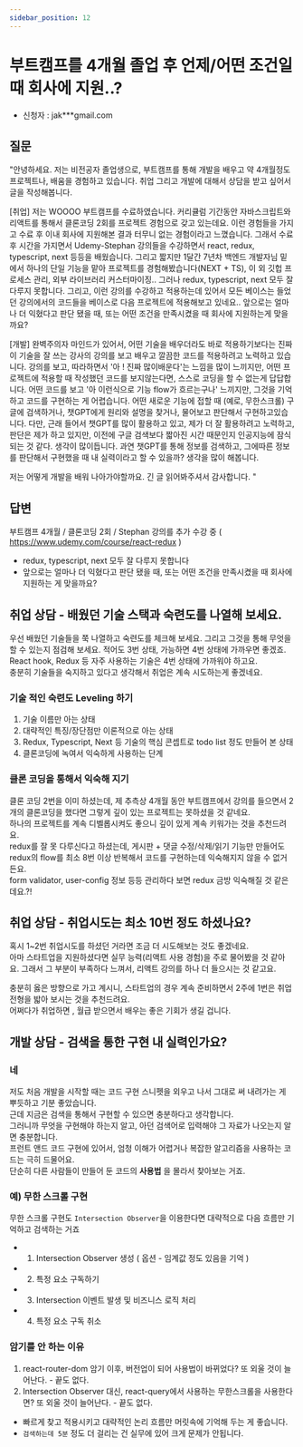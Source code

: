 ```yaml
---
sidebar_position: 12
---
```


# 부트캠프를 4개월 졸업 후 언제/어떤 조건일때 회사에 지원..?

<head>
  <meta name="keywords" content="국비학원, 내일배움, 부트캠프, 취업 시기, 취업 시도"/>
</head>

- 신청자 : jak***gmail.com

## 질문  

"안녕하세요. 저는 비전공자 졸업생으로, 부트캠프를 통해 개발을 배우고 약 4개월정도 프로젝트나, 배움을 경험하고 있습니다. 취업 그리고 개발에 대해서 상담을 받고 싶어서 글을 작성해봅니다.

[취업]
저는 WOOOO 부트캠프를 수료하였습니다. 커리큘럼 기간동안 자바스크립트와 리액트를 통해서 클론코딩 2회를 프로젝트 경험으로 갖고 있는데요. 이런 경험들을 가지고 수료 후 이내 회사에 지원해본 결과 터무니 없는 경험이라고 느꼈습니다. 그래서 수료 후 시간을 가지면서 Udemy-Stephan 강의들을 수강하면서 react, redux, typescript, next 등등을 배웠습니다. 그리고 짧지만 1달간 7년차 백엔드 개발자님 밑에서 하나의 단일 기능을 맡아 프로젝트를 경험해봤습니다(NEXT + TS), 이 외 깃헙 프로세스 관리, 외부 라이브러리 커스터마이징.. 그러나 redux, typescript, next 모두 잘 다루지 못합니다. 그리고, 이런 강의를 수강하고 적용하는데 있어서 모든 베이스는 들었던 강의에서의 코드들을 베이스로 다음 프로젝트에 적용해보고 있네요.. 앞으로는 얼마나 더 익혔다고 판단 됐을 때, 또는 어떤 조건을 만족시켰을 때 회사에 지원하는게 맞을까요? 

[개발]
완벽주의자 마인드가 있어서, 어떤 기술을 배우더라도 바로 적용하기보다는 진짜 이 기술을 잘 쓰는 강사의 강의를 보고 배우고 깔끔한 코드를 적용하려고 노력하고 있습니다. 강의를 보고, 따라하면서 '아 ! 진짜 많이배운다'는 느낌을 많이 느끼지만, 어떤 프로젝트에 적용할 때 작성했던 코드를 보지않는다면, 스스로 코딩을 할 수 없는게 답답합니다. 어떤 코드를 보고 '아 이런식으로 기능 flow가 흐르는구나' 느끼지만, 그것을 기억하고 코드를 구현하는 게 어렵습니다. 어떤 새로운 기능에 접할 때 (예로, 무한스크롤) 구글에 검색하거나, 챗GPT에게 원리와 설명을 찾거나, 물어보고 판단해서 구현하고있습니다. 다만, 근래 들어서 챗GPT를 많이 활용하고 있고, 제가 더 잘 활용하려고 노력하고, 판단은 제가 하고 있지만, 이전에 구글 검색보다 짧아진 시간 때문인지 인공지능에 잠식되는 것 같다. 생각이 많이듭니다. 과연 챗GPT를 통해 정보를 검색하고, 그에따른 정보를 판단해서 구현했을 때 내 실력이라고 할 수 있을까? 생각을 많이 해봅니다.

저는 어떻게 개발을 배워 나아가야할까요. 
긴 글 읽어봐주셔서 감사합니다.
"

## 답변

부트캠프 4개월 /  클론코딩 2회  / Stephan 강의를 추가 수강 중 ( https://www.udemy.com/course/react-redux ) 
- redux, typescript, next 모두 잘 다루지 못합니다
- 앞으로는 얼마나 더 익혔다고 판단 됐을 때, 또는 어떤 조건을 만족시켰을 때 회사에 지원하는 게 맞을까요? 

## 취업 상담 - 배웠던 기술 스택과 숙련도를 나열해 보세요.

우선 배웠던 기술들을 쭉 나열하고 숙련도를 체크해 보세요. 그리고 그것을 통해 무엇을 할 수 있는지 점검해 보세요.
적어도 3번 상태, 가능하면 4번 상태에 가까우면 좋겠죠.  
React hook, Redux 등 자주 사용하는 기술은 4번 상태에 가까워야 하고요.   
충분히 기술들을 숙지하고 있다고 생각해서 취업은 계속 시도하는게 좋겠네요.

### 기술 적인 숙련도 Leveling 하기

1. 기술 이름만 아는 상태
2. 대략적인 특징/장단점만 이론적으로 아는 상태
3. Redux, Typescript, Next 등 기술의 핵심 콘셉트로 todo list 정도 만들어 본 상태
4. 클론코딩에 녹여서 익숙하게 사용하는 단계


### 클론 코딩을 통해서 익숙해 지기

클론 코딩 2번을 이미 하셨는데, 제 추측상 4개월 동안 부트캠프에서 강의를 들으면서 2개의 클론코딩을 했다면 그렇게 깊이 있는 프로젝트는 못하셨을 것 같네요.  
하나의 프로젝트를 계속 디벨롭시켜도 좋으니 깊이 있게 계속 키워가는 것을 추천드려요.  
redux를 잘 못 다루신다고 하셨는데, 게시판 + 댓글 수정/삭제/읽기 기능만 만들어도 redux의 flow를 최소 8번 이상 반복해서 코드를 구현하는데 익숙해지지 않을 수 없거든요.  
form validator, user-config 정보 등등 관리하다 보면 redux 금방 익숙해질 것 같은데요.?!


## 취업 상담 - 취업시도는 최소 10번 정도 하셨나요?

혹시 1~2번 취업시도를 하셨던 거라면 조금 더 시도해보는 것도 좋겠네요.  
아마 스타트업을 지원하셨다면 실무 능력(리액트 사용 경험)을 주로 물어봤을 것 같아요. 
그래서 그 부분이 부족하다 느껴서, 리액트 강의를 하나 더 들으시는 것 같고요.  

충분히 옳은 방향으로 가고 계시니, 스타트업의 경우 계속 준비하면서 2주에 1번은 취업 전형을 밟아 보시는 것을 추천드려요.  
어쩌다가 취업하면 , 월급 받으면서 배우는 좋은 기회가 생길 겁니다.   


## 개발 상담 - 검색을 통한 구현 내 실력인가요?

### 네

저도 처음 개발을 시작할 때는 코드 구현 스니펫을 외우고 나서 그대로 써 내려가는 게 뿌듯하고 기분 좋았습니다.    
근데 지금은 검색을 통해서 구현할 수 있으면 충분하다고 생각합니다.   
그러니까 무엇을 구현해야 하는지 알고, 아던 검색어로 입력해야 그 자료가 나오는지 알면 충분합니다.   
프런트 앤드 코드 구현에 있어서, 엄청 이해가 어렵거나 복잡한 알고리즘을 사용하는 코드는 극히 드물어요.    
단순히 다른 사람들이 만들어 둔 코드의 **사용법** 을 몰라서 찾아보는 거죠.  

### 예) 무한 스크롤 구현

무한 스크롤 구현도 `Intersection Observer`을 이용한다면 대략적으로 다음 흐름만 기억하고 검색하는 거죠
- 1. Intersection Observer 생성 ( 옵션 - 임계값 정도 있음을 기억 )
- 2. 특정 요소 구독하기
- 3. Intersection 이벤트 발생 및 비즈니스 로직 처리
- 4. 특정 요소 구독 취소


### 암기를 안 하는 이유 

1. react-router-dom 암기 이후, 버전업이 되어 사용법이 바뀌었다? 또 외울 것이 늘어난다. - 끝도 없다.  
2. Intersection Observer 대신, react-query에서 사용하는 무한스크롤을 사용한다면? 또 외울 것이 늘어난다. - 끝도 없다.  


- 빠르게 찾고 적용시키고 대략적인 논리 흐름만 머릿속에 기억해 두는 게 좋습니다.  
- `검색하는데 5분` 정도 더 걸리는 건 실무에 있어 크게 문제가 안됩니다.  

